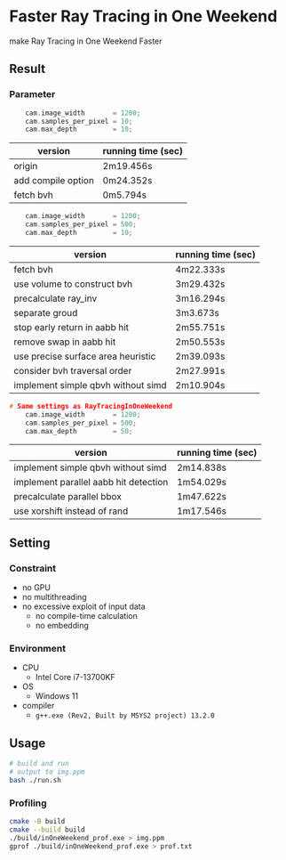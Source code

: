 # Faster Ray Tracing in One Weekend

make Ray Tracing in One Weekend Faster

## Result

### Parameter
```cpp
    cam.image_width       = 1200;
    cam.samples_per_pixel = 10;
    cam.max_depth         = 10;
```

| version | running time (sec) |
| ---- | ---- |
| origin | 2m19.456s |
| add compile option | 0m24.352s |
| fetch bvh | 0m5.794s |


```cpp
    cam.image_width       = 1200;
    cam.samples_per_pixel = 500;
    cam.max_depth         = 10;
```
| version | running time (sec) |
| ---- | ---- |
| fetch bvh | 4m22.333s |
| use volume to construct bvh | 3m29.432s |
| precalculate ray_inv | 3m16.294s |
| separate groud | 3m3.673s |
| stop early return in aabb hit | 2m55.751s |
| remove swap in aabb hit | 2m50.553s |
| use precise surface area heuristic | 2m39.093s |
| consider bvh traversal order | 2m27.991s |
| implement simple qbvh without simd | 2m10.904s |


```cpp
# Same settings as RayTracingInOneWeekend
    cam.image_width       = 1200;
    cam.samples_per_pixel = 500;
    cam.max_depth         = 50;
```
| version | running time (sec) |
| ---- | ---- |
| implement simple qbvh without simd | 2m14.838s |
| implement parallel aabb hit detection | 1m54.029s |
| precalculate parallel bbox | 1m47.622s |
| use xorshift instead of rand | 1m17.546s |

## Setting
### Constraint
- no GPU
- no multithreading
- no excessive exploit of input data
  - no compile-time calculation
  - no embedding

### Environment
- CPU
  - Intel Core i7-13700KF
- OS
  - Windows 11
- compiler
  - `g++.exe (Rev2, Built by MSYS2 project) 13.2.0`

## Usage
```bash
# build and run
# output to img.ppm
bash ./run.sh
```

### Profiling
```bash
cmake -B build
cmake --build build
./build/inOneWeekend_prof.exe > img.ppm
gprof ./build/inOneWeekend_prof.exe > prof.txt
```
